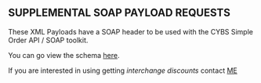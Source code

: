 ## SUPPLEMENTAL SOAP PAYLOAD REQUESTS 

These XML Payloads have a SOAP header to be used with the CYBS Simple Order API / SOAP toolkit.

You can go view the schema [here](https://ics2wsa.ic3.com/commerce/1.x/transactionProcessor/).

If you are interested in using getting *interchange discounts* contact [ME](mailto:gregory.woolf@wellsfargo.com?subject=L3_Interchange_Discount)
